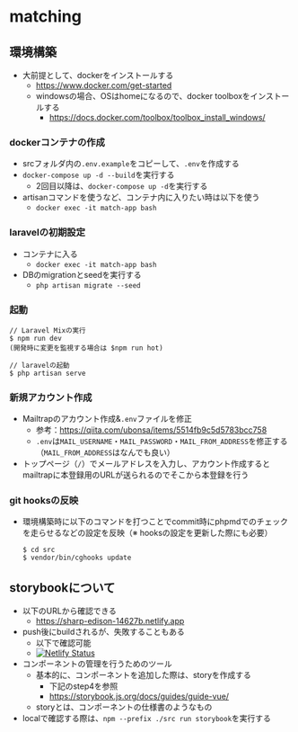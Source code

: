 # matching
## 環境構築
- 大前提として、dockerをインストールする
    - https://www.docker.com/get-started
    - windowsの場合、OSはhomeになるので、docker toolboxをインストールする
        - https://docs.docker.com/toolbox/toolbox_install_windows/

### dockerコンテナの作成
- srcフォルダ内の`.env.example`をコピーして、`.env`を作成する
- `docker-compose up -d --build`を実行する
    - 2回目以降は、`docker-compose up -d`を実行する
- artisanコマンドを使うなど、コンテナ内に入りたい時は以下を使う
    - `docker exec -it match-app bash`

### laravelの初期設定
- コンテナに入る
    - `docker exec -it match-app bash`
- DBのmigrationとseedを実行する
    - `php artisan migrate --seed`

### 起動
```
// Laravel Mixの実行
$ npm run dev
(開発時に変更を監視する場合は $npm run hot)

// laravelの起動
$ php artisan serve
```

### 新規アカウント作成
- Mailtrapのアカウント作成&`.env`ファイルを修正
    - 参考：https://qiita.com/ubonsa/items/5514fb9c5d5783bcc758
    - `.env`は`MAIL_USERNAME`・`MAIL_PASSWORD`・`MAIL_FROM_ADDRESS`を修正する（`MAIL_FROM_ADDRESS`はなんでも良い）
- トップページ（`/`）でメールアドレスを入力し、アカウント作成するとmailtrapに本登録用のURLが送られるのでそこから本登録を行う

### git hooksの反映
* 環境構築時に以下のコマンドを打つことでcommit時にphpmdでのチェックを走らせるなどの設定を反映（※ hooksの設定を更新した際にも必要）
    ```
    $ cd src
    $ vendor/bin/cghooks update
    ```

## storybookについて
- 以下のURLから確認できる
    - https://sharp-edison-14627b.netlify.app
- push後にbuildされるが、失敗することもある
    - 以下で確認可能
    - [![Netlify Status](https://api.netlify.com/api/v1/badges/1274dfe9-9079-462e-bf3b-89ea5f4f4ba5/deploy-status)](https://app.netlify.com/sites/sharp-edison-14627b/deploys)
- コンポーネントの管理を行うためのツール
    - 基本的に、コンポーネントを追加した際は、storyを作成する
        - 下記のstep4を参照
        - https://storybook.js.org/docs/guides/guide-vue/
    - storyとは、コンポーネントの仕様書のようなもの
- localで確認する際は、`npm --prefix ./src run storybook`を実行する
